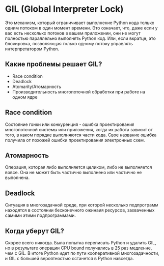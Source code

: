 # GIL (Global Interpreter Lock)

Это механизм, который ограничивает выполнение Python кода только одним потоком в один момент времени. Это означает, что, даже если у вас есть несколько потоков в вашем приложении, они не могут полностью параллельно выполнять Python код.
Или, если вкратце, это блокировка, позволяющая только одному потоку управлять интерпретатором Python.

## Какие проблемы решает GIL?

-   Race condition
-   Deadlock
-   Atomarity/Атомарность
-   Производительность многопоточной обработки при работе на одном ядре

## Race condition

Состояние гонки или конкуренция - ошибка проектирования многопоточной системы или приложения, когда их работа зависит от того, в каком порядке выполняются части кода. Свое название ошибка получила от похожей ошибки проектирования электронных схем.

## Атомарность

Операция, которая либо выполняется целиком, либо не выполняется вовсе. Она не может быть частично выполнено или частично не выполнена.

## Deadlock

Ситуация в многозадачной среде, при которой несколько подпрограмм находятся в состоянии бесконечного ожинаия ресурсов, захваченных самими этими подпрограммами.

## Когда уберут GIL?

Скорее всего никогда.
Была попытка переписать Python и удалить GIL, но в результате операции CPU bound получались в 25 раз медленне, чем с GIL. В итоге Python идет по пути кооперативной многозадачности, и GIL с большей вероятностью останется в Python навсегда.
